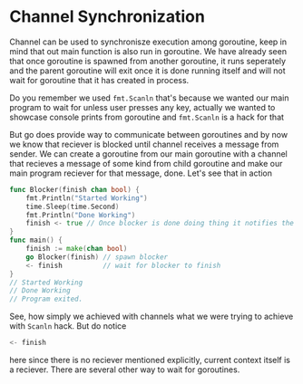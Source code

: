 # Channel Synchronization

Channel can be used to synchronisze execution among goroutine, keep in mind that out main function is also run in goroutine. We have already seen that once goroutine is spawned from another goroutine, it runs seperately and the parent goroutine will exit once it is done running itself and will not wait for goroutine that it has created in process. 

Do you remember we used  `fmt.Scanln` that's because we wanted our main program to wait for unless user presses any key, actually we wanted to showcase console prints from goroutine and `fmt.Scanln` is a hack for that

But go does provide way to communicate between goroutines and by now we know that reciever is blocked until channel receives a message from sender. We can create a goroutine from our main goroutine with a channel that recieves a message of some kind from child goroutine and make our main program reciever for that message, done. Let's see that in action 

```go
func Blocker(finish chan bool) {
    fmt.Println("Started Working")
    time.Sleep(time.Second)
    fmt.Println("Done Working")
    finish <- true // Once blocker is done doing thing it notifies the channel
}
func main() {
    finish := make(chan bool)
    go Blocker(finish) // spawn blocker 
    <- finish          // wait for blocker to finish
}
// Started Working
// Done Working
// Program exited.
```

See, how simply we achieved with channels what we were trying to achieve with `Scanln` hack. But do notice

```go
<- finish
```

here since there is no reciever mentioned explicitly, current context itself is a reciever. There are several other way to wait for goroutines.

